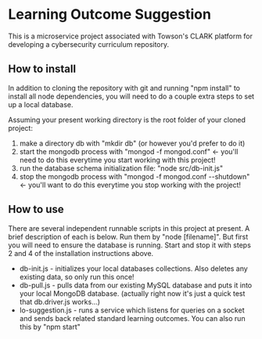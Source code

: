 # Learning Outcome Suggestion

This is a microservice project associated with Towson's CLARK platform for developing a cybersecurity curriculum repository.

## How to install

In addition to cloning the repository with git and running "npm install" to install all node dependencies, you will need to do a couple extra steps to set up a local database.

Assuming your present working directory is the root folder of your cloned project:
1) make a directory db with "mkdir db" (or however you'd prefer to do it)
2) start the mongodb process with "mongod -f mongod.conf" <- you'll need to do this everytime you start working with this project!
3) run the database schema initialization file: "node src/db-init.js"
4) stop the mongodb process with "mongod -f mongod.conf --shutdown" <- you'll want to do this everytime you stop working with the project!

## How to use

There are several independent runnable scripts in this project at present. A brief description of each is below. Run them by "node [filename]". But first you will need to ensure the database is running. Start and stop it with steps 2 and 4 of the installation instructions above.
- db-init.js - initializes your local databases collections. Also deletes any existing data, so only run this once!
- db-pull.js - pulls data from our existing MySQL database and puts it into your local MongoDB database. (actually right now it's just a quick test that db.driver.js works...)
- lo-suggestion.js - runs a service which listens for queries on a socket and sends back related standard learning outcomes. You can also run this by "npm start"

